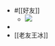 - #[[好友]]
    - ![](https://firebasestorage.googleapis.com/v0/b/firescript-577a2.appspot.com/o/imgs%2Fapp%2Fhaozhongwen%2F5Dt-Jctejp.jpg?alt=media&token=995b7096-fc1e-4bbe-a39d-50d1091bf9fa)
- 
- [[老友王冰]]
